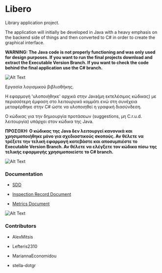 # Libero

Library application project.

The application will initially be developed in Java with a heavy emphasis on the backend side of things and then converted to C# in order to create the graphical interface.

**WARNING: The Java code is not properly functioning and was only used for design purposes. If you want to run the final projects download and extract the Executable Version Branch. If you want to check the code behind the final application use the C# branch.**

![Alt Text](https://files.catbox.moe/afsqmm.gif)

Εργασία λογισμικού βιβλιοθήκης.

Η εφαρμογή 'υλοποιήθηκε' αρχικά στην Java(μη εκτελέσιμος κώδικας) με περισσότερη έμφαση στο λειτουργικό κομμάτι ενώ στη συνέχεια μεταφέρθηκε στην C# ώστε να υλοποιηθεί η γραφική διασύνδεση.

Ο κώδικας για την δημιουργία προτάσεων (suggestions, μη C.r.u.d. λειτουργία) υπάρχει στον κώδικα της Java.

**ΠΡΟΣΟΧΗ: Ο κώδικας της Java δεν λειτουργεί κανονικά και χρησιμοποιήθηκε μόνο για σχεδιαστικούς σκοπούς. Αν θέλετε να τρέξετε την τελική εφαρμογή κατεβάστε και αποσυμπιέστε το Executable Version Branch. Αν θέλετε να ελέγξετε τον κώδικα πίσω της τελικής εφαρμογής χρησιμοποιείστε το C# branch.**

![Alt Text](https://files.catbox.moe/afsqmm.gif)

### Documentation

* [SDD](https://docs.google.com/document/d/1dthS_RyoWCDS2B4kcGonaLtdLjlOyvXd/edit)

* [Inspection Record Document](https://docs.google.com/document/d/1pW6Z1yBM3GGhGo8F_N6Q6804pk_AuFymEB5PynCQZyw/edit?fbclid=IwAR3orfN1UQmU7ikkPAxj1BRFieu16-YLtwlFZeTIhTzbWTz_UuMjJekifVg)

* [Metrics Document](https://docs.google.com/document/d/168hK83_AVdCEtp73hgHxZvgRRl1PpaY8JnHv5cN3aZo/edit?fbclid=IwAR1c7MDOXXdpE9aEMrdTHHDXFSKJO7QnSqQHcdRwW1LSAaSvf2zb2fTFNUA)

![Alt Text](https://files.catbox.moe/afsqmm.gif)

### Contributors

* AlexMitsis

* Lefteris2310

* MariannaEconomidou

* stella-dotgr
